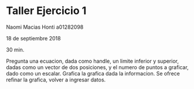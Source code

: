 # Taller Ejercicio 1
Naomi Macias Honti a01282098

18 de septiembre 2018

30 min.

Pregunta una ecuacion, dada como handle, un limite inferior y superior, dadas como un vector de dos posiciones, y el numero de puntos a graficar, dado como un escalar. Grafica la grafica dada la informacion. Se ofrece refinar la grafica, volver a ingresar datos.
